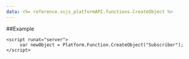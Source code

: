 ```yaml
---
data: <%= reference.ssjs_platformAPI.functions.CreateObject %>
---
```


##Example
```
<script runat="server">     
     var newObject = Platform.Function.CreateObject("Subscriber");
</script>
```
